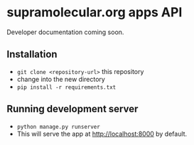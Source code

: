 # supramolecular.org apps API

Developer documentation coming soon.

## Installation

* `git clone <repository-url>` this repository
* change into the new directory
* `pip install -r requirements.txt`

## Running development server

* `python manage.py runserver`
* This will serve the app at [http://localhost:8000](http://localhost:8000)
  by default.
